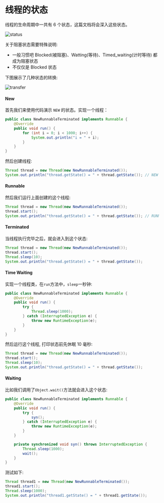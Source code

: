 # 线程的状态

线程的生命周期中一共有 6 个状态，这篇文档将会深入这些状态。

<img src="http://file-linker.oss-cn-hangzhou.aliyuncs.com/dvm00khs7K46gfZkoqaP.jpeg" alt="status" />

关于阻塞状态需要特殊说明:

- 一般习惯吧 Blocked(被阻塞)、Watting(等待)、Timed_waiting(计时等待) 都成为阻塞状态
- 不仅仅是 Blocked 状态

下图展示了几种状态的转换:

<img src="http://file-linker.oss-cn-hangzhou.aliyuncs.com/XYckWixSH7px3SYjdUNu.jpeg" alt="transfer" />


#### New

首先我们来使用代码演示 `NEW` 的状态。实现一个线程：

```java
public class NewRunnableTerminated implements Runnable {
    @Override
    public void run() {
        for (int i = 0; i < 1000; i++) {
            System.out.println("i = " + i);
        }
    }
}
```

然后创建线程:

```java
Thread thread = new Thread(new NewRunnableTerminated());
System.out.println("thread.getState() = " + thread.getState()); // NEW
```

#### Runnable

然后我们运行上面创建的这个线程:

```java
Thread thread = new Thread(new NewRunnableTerminated());
thread.start();
System.out.println("thread.getState() = " + thread.getState()); // RUNNABLE
```

#### Terminated

当线程执行完毕之后，就会进入到这个状态:

```java
Thread thread = new Thread(new NewRunnableTerminated());
thread.start();
Thread.sleep(10);
System.out.println("thread.getState() = " + thread.getState());
```

#### Time Waiting

实现一个线程类，在`run`方法中，`sleep`一秒钟:

```java
public class NewRunnableTerminated implements Runnable {
    @Override
    public void run() {
        try {
            Thread.sleep(1000);
        } catch (InterruptedException e) {
            throw new RuntimeException(e);
        }
    }
}
```

然后运行这个线程, 打印状态前先休眠 10 毫秒:

```java
Thread thread = new Thread(new NewRunnableTerminated());
thread.start();
Thread.sleep(10);
System.out.println("thread.getState() = " + thread.getState());
```

#### Waiting

比如我们调用了`Object.wait()`方法就会进入这个状态:

```java
public class NewRunnableTerminated implements Runnable {
    @Override
    public void run() {
        try {
            syn();
        } catch (InterruptedException e) {
            throw new RuntimeException(e);
        }
    }

    private synchronized void syn() throws InterruptedException {
        Thread.sleep(1000);
        wait();
    }
}
```
测试如下:
```java
Thread thread1 = new Thread(new NewRunnableTerminated());
thread1.start();
Thread.sleep(1000);
System.out.println("thread1.getState() = " + thread1.getState());
```
